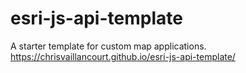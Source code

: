 # esri-js-api-template
A starter template for custom map applications. 
https://chrisvaillancourt.github.io/esri-js-api-template/
